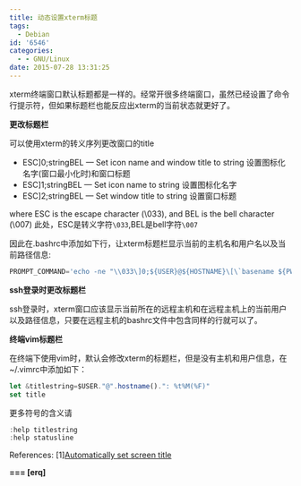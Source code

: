 ```yaml
---
title: 动态设置xterm标题
tags:
  - Debian
id: '6546'
categories:
  - - GNU/Linux
date: 2015-07-28 13:31:25
---
```



<!-- more -->
xterm终端窗口默认标题都是一样的。经常开很多终端窗口，虽然已经设置了命令行提示符，但如果标题栏也能反应出xterm的当前状态就更好了。

**更改标题栏**

可以使用xterm的转义序列更改窗口的title

*   ESC\]0;stringBEL — Set icon name and window title to string
设置图标化名字(窗口最小化时)和窗口标题
*   ESC\]1;stringBEL — Set icon name to string
设置图标化名字
*   ESC\]2;stringBEL — Set window title to string
设置窗口标题

where ESC is the escape character (\\033), and BEL is the bell character (\\007)
此处，ESC是转义字符`\033`,BEL是bell字符`\007`

因此在.bashrc中添加如下行，让xterm标题栏显示当前的主机名和用户名以及当前路径信息:

```js
PROMPT_COMMAND='echo -ne "\\033\]0;${USER}@${HOSTNAME}\[\`basename ${PWD}\`\]\\007"'
```

**ssh登录时更改标题栏**

ssh登录时，xterm窗口应该显示当前所在的远程主机和在远程主机上的当前用户以及路径信息，只要在远程主机的bashrc文件中包含同样的行就可以了。

**终端vim标题栏**

在终端下使用vim时，默认会修改xterm的标题栏，但是没有主机和用户信息，在~/.vimrc中添加如下：
```js
let &titlestring=$USER."@".hostname().": %t%M(%F)"
set title
```

更多符号的含义请
```js
:help titlestring
:help statusline
```


References:
\[1\][Automatically set screen title](http://vim.wikia.com/wiki/Automatically_set_screen_title)

**\===
\[erq\]**
